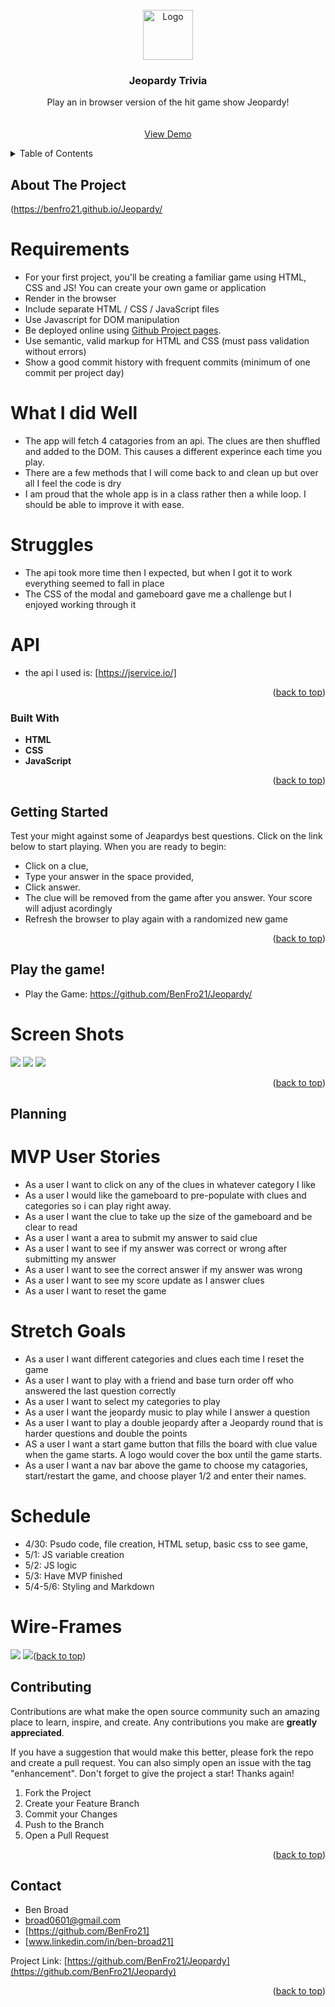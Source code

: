 <div id="top"></div>
<!--
*** Thanks for checking out the Best-README-Template. If you have a suggestion
*** that would make this better, please fork the repo and create a pull request
*** or simply open an issue with the tag "enhancement".
*** Don't forget to give the project a star!
*** Thanks again! Now go create something AMAZING! :D
-->



<!-- PROJECT SHIELDS -->
<!--
*** I'm using markdown "reference style" links for readability.
*** Reference links are enclosed in brackets [ ] instead of parentheses ( ).
*** See the bottom of this document for the declaration of the reference variables
*** for contributors-url, forks-url, etc. This is an optional, concise syntax you may use.
*** https://www.markdownguide.org/basic-syntax/#reference-style-links
-->

<!-- PROJECT LOGO -->
<br />
<div align="center">
  <a href="https://benfro21.github.io/Jeopardy/">
    <img src="/images/game_title.PNG" alt="Logo" width="80" height="80">
  </a>

<h3 align="center">Jeopardy Trivia</h3>

  <p align="center">
    Play an in browser version of the hit game show Jeopardy! 
    <br />
    <br />
    <br />
    <a href="https://benfro21.github.io/Jeopardy/">View Demo</a>
  </p>
</div>

<details>
  <summary>Table of Contents</summary>
  <ol>
    <li>
      <a href="#about-the-project">About The Project</a>
      <ul>
        <li><a href="#built-with">Built With</a></li>
      </ul>
    </li>
    <li>
      <a href="#getting-started">Getting Started</a>
      <ul>
      </ul>
    </li>
    <li><a href="#play-the-game">Usage</a></li>
    <li><a href="#planning">Roadmap</a></li>
    <li><a href="#contributing">Contributing</a></li>
    <li><a href="#contact">Contact</a></li>
  </ol>
</details>

## About The Project
(https://benfro21.github.io/Jeopardy/

# Requirements
- For your first project, you'll be creating a familiar game using HTML, CSS and JS! You can create your own game or application
- Render in the browser
- Include separate HTML / CSS / JavaScript files
- Use Javascript for DOM manipulation
- Be deployed online using [Github Project pages](https://pages.github.com).
- Use semantic, valid markup for HTML and CSS (must pass validation without errors)
- Show a good commit history with frequent commits (minimum of one commit per project day)
# What I did Well
- The app will fetch 4 catagories from an api. The clues are then shuffled and added to the DOM. This causes a different experince each time you play.
- There are a few methods that I will come back to and clean up but over all I feel the code is dry 
- I am proud that the whole app is in a class rather then a while loop. I should be able to improve it with ease. 
# Struggles 
- The api took more time then I expected, but when I got it to work everything seemed to fall in place 
- The CSS of the modal and gameboard gave me a challenge but I enjoyed working through it 
# API 
- the api I used is: [https://jservice.io/]
<p align="right">(<a href="#top">back to top</a>)</p>

### Built With
- **HTML** 
- **CSS**
- **JavaScript**

<p align="right">(<a href="#top">back to top</a>)</p>

## Getting Started

Test your might against some of Jeapardys best questions. Click on the link below to start playing. 
When you are ready to begin: 
- Click on a clue, 
- Type your answer in the space provided,
- Click answer. 
- The clue will be removed from the game after you answer. Your score will adjust acordingly 
- Refresh the browser to play again with a randomized new game

<p align="right">(<a href="#top">back to top</a>)</p>



## Play the game! 
- Play the Game: https://github.com/BenFro21/Jeopardy/
# Screen Shots 
  <img src="/images/Game_screen.PNG">
  <img src="/images/modal.PNG">
  <img src="/images/score counter.PNG">

<p align="right">(<a href="#top">back to top</a>)</p>



## Planning
  # MVP User Stories 
  - As a user I want to click on any of the clues in whatever category I like
  - As a user I would like the gameboard to pre-populate with clues and categories so i can play right away.
  - As a user I want the clue to take up the size of the gameboard and be clear to read
  - As a user I want a area to submit my answer to said clue
  - As a user I want to see if my answer was correct or wrong after submitting my answer
  - As a user I want to see the correct answer if my answer was wrong
  - As a user I want to see my score update as I answer clues
  - As a user I want to reset the game
  # Stretch Goals 
  - As a user I want different categories and clues each time I reset the game
  - As a user I want to play with a friend and base turn order off who answered the last question correctly
  - As a user I want to select my categories to play
  - As a user I want the jeopardy music to play while I answer a question
  - As a user I want to play a double jeopardy after a Jeopardy round that is harder questions and double the points
  - AS a user I want a start game button that fills the board with clue value when the game starts. A logo would cover the box until the game starts.
  - As a user I want a nav bar above the game to choose my catagories, start/restart the game, and choose player 1/2 and enter their names.
  # Schedule
  - 4/30: Psudo code, file creation, HTML setup, basic css to see game,
  - 5/1: JS variable creation
  - 5/2: JS logic
  - 5/3: Have MVP finished
  - 5/4-5/6: Styling and Markdown
  # Wire-Frames
  <img src="/images/Project1Wireframe .jpg">
  <img src="/images/project1-2Wireframe.jpg> 
<p align="right">(<a href="#top">back to top</a>)</p>

## Contributing

Contributions are what make the open source community such an amazing place to learn, inspire, and create. Any contributions you make are **greatly appreciated**.

If you have a suggestion that would make this better, please fork the repo and create a pull request. You can also simply open an issue with the tag "enhancement".
Don't forget to give the project a star! Thanks again!

1. Fork the Project
2. Create your Feature Branch 
3. Commit your Changes 
4. Push to the Branch 
5. Open a Pull Request

<p align="right">(<a href="#top">back to top</a>)</p>

## Contact
- Ben Broad 
- broad0601@gmail.com
- [https://github.com/BenFro21]
- [www.linkedin.com/in/ben-broad21]

Project Link: [https://github.com/BenFro21/Jeopardy](https://github.com/BenFro21/Jeopardy)

<p align="right">(<a href="#top">back to top</a>)</p>




<!-- MARKDOWN LINKS & IMAGES -->
<!-- https://www.markdownguide.org/basic-syntax/#reference-style-links -->
[contributors-shield]: https://img.shields.io/github/contributors/BenFro21/Jeopardy.svg?style=for-the-badge
[contributors-url]: https://github.com/BenFro21/Jeopardy/graphs/contributors
[forks-shield]: https://img.shields.io/github/forks/BenFro21/Jeopardy.svg?style=for-the-badge
[forks-url]: https://github.com/BenFro21/Jeopardy/network/members
[stars-shield]: https://img.shields.io/github/stars/BenFro21/Jeopardy.svg?style=for-the-badge
[stars-url]: https://github.com/BenFro21/Jeopardy/stargazers
[issues-shield]: https://img.shields.io/github/issues/BenFro21/Jeopardy.svg?style=for-the-badge
[issues-url]: https://github.com/BenFro21/Jeopardy/issues
[license-shield]: https://img.shields.io/github/license/BenFro21/Jeopardy.svg?style=for-the-badge
[license-url]: https://github.com/BenFro21/Jeopardy/blob/master/LICENSE.txt
[linkedin-shield]: https://img.shields.io/badge/-LinkedIn-black.svg?style=for-the-badge&logo=linkedin&colorB=555
[linkedin-url]: https://linkedin.com/in/linkedin_username
[product-screenshot]: images/screenshot.png
